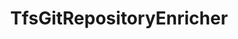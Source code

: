 ---
optionsClassName: 
optionsClassFullName: 
configurationSamples: []
description: missng XML code comments
className: TfsGitRepositoryEnricher
typeName: ProcessorEnrichers
architecture: v2
options: []
status: missng XML code comments
processingTarget: missng XML code comments
classFile: /src/MigrationTools.Clients.AzureDevops.ObjectModel/Enrichers/TfsGitRepositoryEnricher.cs
optionsClassFile: 

redirectFrom: []
layout: reference
toc: true
permalink: /Reference/v2/ProcessorEnrichers/TfsGitRepositoryEnricher/
title: TfsGitRepositoryEnricher
categories:
- ProcessorEnrichers
- v2
topics:
- topic: notes
  path: /docs/Reference/v2/ProcessorEnrichers/TfsGitRepositoryEnricher-notes.md
  exists: false
  markdown: ''
- topic: introduction
  path: /docs/Reference/v2/ProcessorEnrichers/TfsGitRepositoryEnricher-introduction.md
  exists: false
  markdown: ''

---